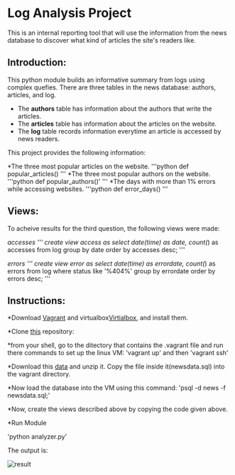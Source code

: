 Log Analysis Project
====================
This is an internal reporting tool that will use the information from the news database to discover what kind of articles the site's readers like. 

Introduction:
-------------
This python module builds an informative summary from logs using complex quefies. There are three tables in the news database: authors, articles, and log.

* The **authors** table has information about the authors that write the articles.
* The **articles** table has information about the articles on the website.
* The **log** table records information everytime an article is accessed by news readers.

This project provides the following information:

*The three most popular articles on the website.
'''python
def popular_articles()
'''
*The three most popular authors on the website.
'''python 
def popular_authors()'
'''
*The days with more than 1% errors while accessing websites.
'''python
def error_days()
'''

Views:
------

To acheive results for the third question, the following views were made:

*accesses
'''
create view access as select date(time) as date, count(*) as accesses
from log
group by date
order by accesses desc;
'''

*errors
'''
create view error as select date(time) as errordate, count(*) as errors
from log
where status like '%404%'
group by errordate
order by errors desc;
'''

Instructions:
-------------
*Download [Vagrant](https://www.vagrantup.com/) and virtualbox[Virtialbox](https://www.virtualbox.org/wiki/Downloads), and install them.

*Clone [this](https://github.com/udacity/fullstack-nanodegree-vm) repository:

*from your shell, go to the ditectory that contains the .vagrant file and run there commands to set up the linux VM:
'vagrant up'
and then
'vagrant ssh'

*Download this [data](https://d17h27t6h515a5.cloudfront.net/topher/2016/August/57b5f748_newsdata/newsdata.zip) and unzip it. Copy the file inside it(newsdata.sql) into the vagrant directory.

*Now load the database into the VM using this command:
'psql -d news -f newsdata.sql;'

*Now, create the views described above by copying the code given above.

*Run Module

'python analyzer.py'

The output is:

![result]("https://github.com/mainala/Log-Analysis-Project/blob/master/result.PNG")




